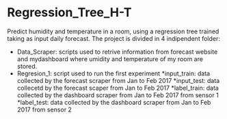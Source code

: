 # Regression_Tree_H-T
Predict humidity and temperature in a room, using a regression tree trained taking as input daily forecast.
The project is divided in 4 indipendent folder:

 * Data_Scraper: scripts used to retrive information from forecast website and mydashboard where umidity
          and temperature of my room are stored.   
 * Regresion_1: script used to run the first experiment
                    *input_train: data collected by the forecast scraper from Jan to Feb 2017
                    *input_test:  data collecetd by the forecast scaper from Jan to Feb 2017
                    *label_train: data collected by the dashboard scraper from Jan to Feb 2017 from sensor 1
                    *label_test:  data collected by the dashboard scraper from Jan to Feb 2017 from sensor 2
 
